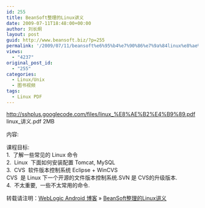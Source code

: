 ```yaml
---
id: 255
title: BeanSoft整理的Linux讲义
date: 2009-07-11T18:48:00+00:00
author: 刘长炯
layout: post
guid: http://www.beansoft.biz/?p=255
permalink: '/2009/07/11/beansoft%e6%95%b4%e7%90%86%e7%9a%84linux%e8%ae%b2%e4%b9%89/'
views:
  - "4237"
original_post_id:
  - "255"
categories:
  - Linux/Unix
  - 图书视频
tags:
  - Linux PDF
---
```

<http://sshplus.googlecode.com/files/linux_%E8%AE%B2%E4%B9%89.pdf>&#160; linux_讲义.pdf 2MB 

内容: 

课程目标:   
1.&#160; 了解一些常见的 Linux 命令   
2.&#160; Linux&#160; 下面如何安装配置 Tomcat, MySQL&#160;   
3.&#160; CVS&#160; 软件版本控制系统 Eclipse + WinCVS    
CVS&#160; 是 Linux 下一个开源的文件版本控制系统.SVN 是 CVS的升级版本.   
4.&#160; 不太重要,&#160; 一些不太常用的命令. 

转载请注明：[WebLogic Android 博客](http://www.beansoft.biz) &raquo; [BeanSoft整理的Linux讲义](http://www.beansoft.biz/2009/07/11/beansoft%e6%95%b4%e7%90%86%e7%9a%84linux%e8%ae%b2%e4%b9%89/)